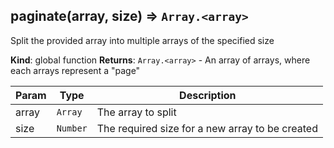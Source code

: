 <a name="paginate"></a>

## paginate(array, size) ⇒ <code>Array.&lt;array&gt;</code>
Split the provided array into multiple arrays of the specified size

**Kind**: global function
**Returns**: <code>Array.&lt;array&gt;</code> - An array of arrays, where each arrays represent a "page"

| Param | Type | Description |
| --- | --- | --- |
| array | <code>Array</code> | The array to split |
| size | <code>Number</code> | The required size for a new array to be created |